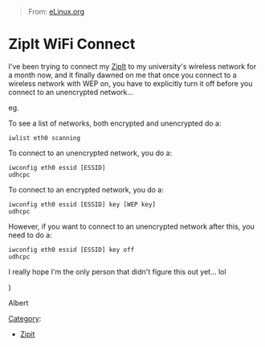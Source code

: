 > From: [eLinux.org](http://eLinux.org/ZipIt_WiFi_Connect "http://eLinux.org/ZipIt_WiFi_Connect")


# ZipIt WiFi Connect



I've been trying to connect my [ZipIt](http://eLinux.org/ZipIt "ZipIt") to my
university's wireless network for a month now, and it finally dawned on
me that once you connect to a wireless network with WEP on, you have to
explicitly turn it off before you connect to an unencrypted network...

eg.

To see a list of networks, both encrypted and unencrypted do a:

    iwlist eth0 scanning

To connect to an unencrypted network, you do a:

    iwconfig eth0 essid [ESSID]
    udhcpc

To connect to an encrypted network, you do a:

    iwconfig eth0 essid [ESSID] key [WEP key]
    udhcpc

However, if you want to connect to an unencrypted network after this,
you need to do a:

    iwconfig eth0 essid [ESSID] key off
    udhcpc

I really hope I'm the only person that didn't figure this out yet... lol

)

Albert


[Category](http://eLinux.org/Special:Categories "Special:Categories"):

-   [Zipit](http://eLinux.org/Category:Zipit "Category:Zipit")


